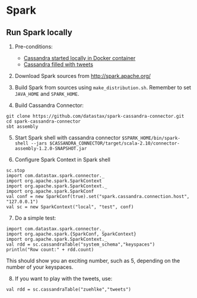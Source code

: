 # Spark

## Run Spark locally

1. Pre-conditions:
   - [Cassandra started locally in Docker container](../Cassandra/README.md)
   - [Cassandra filled with tweets](../AkkaTwitter/README.md)

2. Download Spark sources from http://spark.apache.org/

3. Build Spark from sources using ```make_distribution.sh```. Remember to set ```JAVA_HOME``` and ```SPARK_HOME```.

4. Build Cassandra Connector:
```
git clone https://github.com/datastax/spark-cassandra-connector.git
cd spark-cassandra-connector
sbt assembly
```

5. Start Spark shell with cassandra connector
```$SPARK_HOME/bin/spark-shell --jars $CASSANDRA_CONNECTOR/target/scala-2.10/connector-assembly-1.2.0-SNAPSHOT.jar```

6. Configure Spark Context in Spark shell

```
sc.stop
import com.datastax.spark.connector._
import org.apache.spark.SparkContext
import org.apache.spark.SparkContext._
import org.apache.spark.SparkConf
val conf = new SparkConf(true).set("spark.cassandra.connection.host", "127.0.0.1")
val sc = new SparkContext("local", "test", conf)
```

7. Do a simple test:

```
import com.datastax.spark.connector._
import org.apache.spark.{SparkConf, SparkContext}
import org.apache.spark.SparkContext._
val rdd = sc.cassandraTable("system_schema","keyspaces")
println("Row count:" + rdd.count)
```

This should show you an exciting number, such as 5, depending on the number of your keyspaces.

8. If you want to play with the tweets, use:
```
val rdd = sc.cassandraTable("zuehlke","tweets")
```
